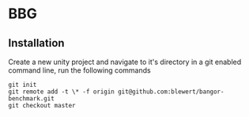 # BBG
## Installation

Create a new unity project and navigate to it's directory in a git enabled command line, run the following commands

```
git init
git remote add -t \* -f origin git@github.com:blewert/bangor-benchmark.git
git checkout master

```
